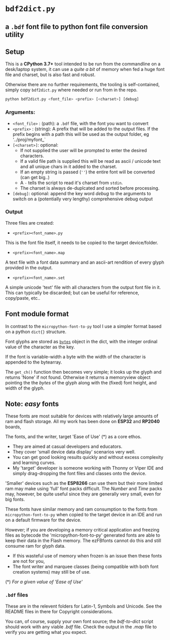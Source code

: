 # `bdf2dict.py`
## a `.bdf` font file to python font file conversion utility

## Setup
This is a **CPython 3.7+** tool intended to be run from the commandline on a desk/laptop system, it can use a *quite a bit* of memory when fed a huge font file and charset, but is also fast and robust.

Otherwise there are no further requirements, the tooling is self-contained, simply copy `bdf2dict.py` where needed or run from in the repo.

```python
python bdf2dict.py <font_file> <prefix> [<charset>] [debug]
```

### Arguments:
* `<font_file>` : (path): a `.bdf` file, with the font you want to convert
* `<prefix>` : (string): A prefix that will be added to the output files.
  If the prefix begins with a path this will be used as the output folder, eg '../proj/myfont_`
* `[<charset>]`: optional:
  * If not supplied the user will be prompted to enter the desired characters.
  * If a valid file path is supplied this will be read as ascii / unicode text and all unique chars in it added to the charset.
  * If an empty string is passed (`''`) the entire font will be converted (can get big..)
  * A `-` tells the script to read it's charset from `stdin`.
  * The charset is always de-duplcated and sorted before processing.
* `[debug]`: optional: append the key word *debug* to the arguments to switch on a (potentially very lengthy) comprehensive debug output

### Output
Three files are created:
* `<prefix><font_name>.py`

This is the font file itself, it needs to be copied to the target device/folder.

* `<prefix><font_name>.map`

A text file with a font data summary and an ascii-art rendition of every glyph provided in the output.

* `<prefix><font_name>.set`

A simple unicode 'text' file with all characters from the output font file in it. This can typically be discarded; but can be useful for reference, copy/paste, etc..

## Font module format
In contrast to the `micropython-font-to-py` tool I use a simpler format based on a python `dict{}` structure.

Font glyphs are stored as [`bytes`](https://docs.python.org/3.5/library/functions.html#bytes) object in the dict, with the integer ordinal value of the character as the key.

If the font is variable-width a byte with the width of the character is appended to the bytearray.

The `get_ch()` function then becomes very simple; it looks up the glyph and returns 'None' if not found. Otherwise it returns a memoryview object pointing the the *bytes* of the glyph along with the (fixed) font height, and width of the glyph.

## Note: *easy* fonts

These fonts are most suitable for devices with relatively large amounts of ram and flash storage. All my work has been done on **ESP32** and **RP2040** boards, 

The fonts, and the writer, target 'Ease of Use' (*) as a core ethos.
* They are aimed at casual developers and educators.
* They cover 'small device data display' scenarios very well.
* You can get good looking results quickly and without excess complexity and learning curves.
* My 'target' developer is someone working with Thonny or Viper IDE and simply drag-dropping the font files and classes onto the device.

'Smaller' devices such as the **ESP8266** can use them but their more limited ram may make using 'full' font packs difficult. The *Number* and *Time* packs may, however, be quite useful since they are generally very small, even for big fonts.

These fonts have similar memory and ram consumption to the fonts from `micropython-font-to-py` when copied to the target device in an IDE and run on a default firmware for the device.

However; if you are developing a memory critical application and freezing files as bytecode the 'micropython-font-to-py' generated fonts are able to keep their data in the Flash memory. The ezFBfonts cannot do this and still consume ram for glyph data.
- If this wasteful use of memory when frozen is an issue then these fonts are not for you, 
- The font writer and marquee classes (being compatible with both font creation systems) may still be of use.

(*) *For a given value of 'Ease of Use'*

### `.bdf` files
These are in the relevent folders for Latin-1, Symbols and Unicode. See the README files in there for Copyright considerations.

You can, of course, supply your own font source; the *bdf-to-dict* script should work with any viable *.bdf* file. Check the output in the *.map* file to verify you are getting what you expect.
